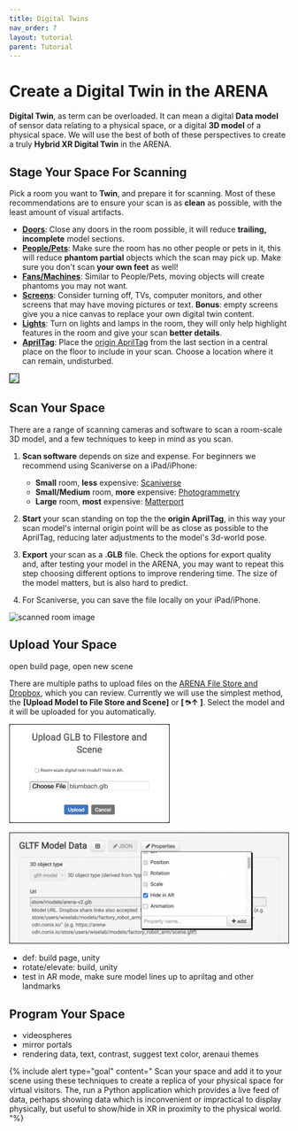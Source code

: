 ```yaml
---
title: Digital Twins
nav_order: 7
layout: tutorial
parent: Tutorial
---
```


# Create a Digital Twin in the ARENA

**Digital Twin**, as term can be overloaded. It can mean a digital **Data model** of sensor data relating to a physical space, or a digital **3D model** of a physical space. We will use the best of both of these perspectives to create a truly **Hybrid XR Digital Twin** in the ARENA.

## Stage Your Space For Scanning

Pick a room you want to **Twin**, and prepare it for scanning. Most of these recommendations are to ensure your scan is as **clean** as possible, with the least amount of visual artifacts.

- **<u>Doors</u>**: Close any doors in the room possible, it will reduce **trailing, incomplete** model sections.
- **<u>People/Pets</u>**: Make sure the room has no other people or pets in it, this will reduce **phantom partial** objects which the scan may pick up. Make sure you don't scan **your own feet** as well!
- **<u>Fans/Machines</u>**: Similar to People/Pets, moving objects will create phantoms you may not want.
- **<u>Screens</u>**: Consider turning off, TVs, computer monitors, and other screens that may have moving pictures or text. **Bonus**: empty screens give you a nice canvas to replace your own digital twin content.
- **<u>Lights</u>**: Turn on lights and lamps in the room, they will only help highlight features in the room and give your scan **better details**.
- **<u>AprilTag</u>**: Place the [origin AprilTag](/content/overview/localization.html#using-april-tags) from the last section in a central place on the floor to include in your scan. Choose a location where it can remain, undisturbed.

<img src="/assets/img/xr/scene-origin-tag.png"
style="width:4in;border:1px solid;" />

## Scan Your Space

There are a range of scanning cameras and software to scan a room-scale 3D model, and a few techniques to keep in mind as you scan.

1. **Scan software** depends on size and expense. For beginners we recommend using Scaniverse on a iPad/iPhone:
    - **Small** room, **less** expensive: [Scaniverse](/content/3d-content/scaniverse)
    - **Small/Medium** room, **more** expensive: [Photogrammetry](/content/overview/photogrammetry)
    - **Large** room, **most** expensive: [Matterport](/content/3d-content/matterport)

1. **Start** your scan standing on top the the **origin AprilTag**, in this way your scan model's internal origin point will be as close as possible to the AprilTag, reducing later adjustments to the model's 3d-world pose.

1. **Export** your scan as a **.GLB** file. Check the options for export quality and, after testing your model in the ARENA, you may want to repeat this step choosing different options to improve rendering time. The size of the model matters, but is also hard to predict.

1. For Scaniverse, you can save the file locally on your iPad/iPhone.

![scanned room image](/ismar/images/space-annotated.png)

## Upload Your Space

open build page, open new scene


There are multiple paths to upload files on the [ARENA File Store and Dropbox](/content/interface/filestore), which you can review.
Currently we will use the simplest method, the **\[Upload Model to File Store and Scene\]** or
**\[ <img src="/assets/img/overview/build/3dobj-icon.png" width="10"/>↑ \]**.
Select the model and it will be uploaded for you automatically.

<img src="/assets/img/overview/build/auto-upload.png" style="width:3in;border:1px solid;" />

<img src="/assets/img/overview/twin/twin1.png"
style="border:1px solid;">

- def: build page, unity
- rotate/elevate: build, unity
- test in AR mode, make sure model lines up to apriltag and other landmarks

## Program Your Space

- videospheres
- mirror portals
- rendering data, text, contrast, suggest text color, arenaui themes

{% include alert type="goal" content="
Scan your space and add it to your scene using these techniques to create a replica of your physical space for virtual visitors.
The, run a Python application which provides a live feed of data, perhaps showing data which is inconvenient or impractical to display physically,
but useful to show/hide in XR in proximity to the physical world.
"%}
